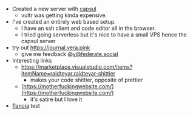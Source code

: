 *   Created a new server with [capsul](https://capsul.org/)
    *   vultr was getting kinda expensive.
*   I've created an entirely web based setup.
    *   I have an ssh client and code editor all in the browser.
    *   I tried going serverless but it's nice to have a small VPS hence the capsul server
*   try out https://journal.vera.pink
    *   give me feedback @v@federate.social
*   Interesting links
    *   https://marketplace.visualstudio.com/items?itemName=raidteyar.raidteyar-shittier
        *   makes your code shittier, opposite of prettier
    *   [https://motherfuckingwebsite.com/](https://motherfuckingwebsite.com/)
        *   it's satire but I love it
*   [flancia](flancia) test